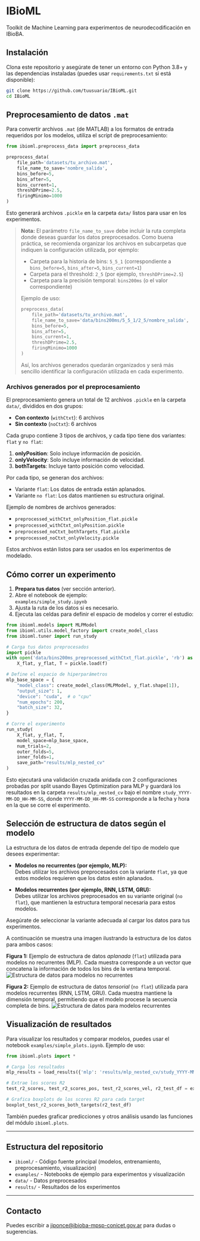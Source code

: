 # IBioML

Toolkit de Machine Learning para experimentos de neurodecodificación en IBioBA.

## Instalación

Clona este repositorio y asegúrate de tener un entorno con Python 3.8+ y las dependencias instaladas (puedes usar `requirements.txt` si está disponible):

```bash
git clone https://github.com/tuusuario/IBioML.git
cd IBioML
```

## Preprocesamiento de datos `.mat`

Para convertir archivos `.mat` (de MATLAB) a los formatos de entrada requeridos por los modelos, utiliza el script de preprocesamiento:

```python
from ibioml.preprocess_data import preprocess_data

preprocess_data(
    file_path='datasets/tu_archivo.mat', 
    file_name_to_save='nombre_salida', 
    bins_before=5, 
    bins_after=5, 
    bins_current=1, 
    threshDPrime=2.5, 
    firingMinimo=1000
)
```

Esto generará archivos `.pickle` en la carpeta `data/` listos para usar en los experimentos.

> **Nota:** El parámetro `file_name_to_save` debe incluir la ruta completa donde deseas guardar los datos preprocesados. Como buena práctica, se recomienda organizar los archivos en subcarpetas que indiquen la configuración utilizada, por ejemplo:
>
> - Carpeta para la historia de bins: `5_5_1` (correspondiente a `bins_before=5`, `bins_after=5`, `bins_current=1`)
> - Carpeta para el threshold: `2_5` (por ejemplo, `threshDPrime=2.5`)
> - Carpeta para la precisión temporal: `bins200ms` (o el valor correspondiente)
>
> Ejemplo de uso:
>
> ```python
> preprocess_data(
>     file_path='datasets/tu_archivo.mat',
>     file_name_to_save='data/bins200ms/5_5_1/2_5/nombre_salida',
>     bins_before=5,
>     bins_after=5,
>     bins_current=1,
>     threshDPrime=2.5,
>     firingMinimo=1000
> )
> ```
>
> Así, los archivos generados quedarán organizados y será más sencillo identificar la configuración utilizada en cada experimento.

### Archivos generados por el preprocesamiento

El preprocesamiento genera un total de 12 archivos `.pickle` en la carpeta `data/`, divididos en dos grupos:

- **Con contexto** (`withCtxt`): 6 archivos
- **Sin contexto** (`noCtxt`): 6 archivos

Cada grupo contiene 3 tipos de archivos, y cada tipo tiene dos variantes: `flat` y `no flat`:

1. **onlyPosition**: Solo incluye información de posición.
2. **onlyVelocity**: Solo incluye información de velocidad.
3. **bothTargets**: Incluye tanto posición como velocidad.

Por cada tipo, se generan dos archivos:
- Variante `flat`: Los datos de entrada están aplanados.
- Variante `no flat`: Los datos mantienen su estructura original.

Ejemplo de nombres de archivos generados:
- `preprocessed_withCtxt_onlyPosition_flat.pickle`
- `preprocessed_withCtxt_onlyPosition.pickle`
- `preprocessed_noCtxt_bothTargets_flat.pickle`
- `preprocessed_noCtxt_onlyVelocity.pickle`

Estos archivos están listos para ser usados en los experimentos de modelado.

## Cómo correr un experimento

1. **Prepara tus datos** (ver sección anterior).
2. Abre el notebook de ejemplo:  
   `examples/simple_study.ipynb`
3. Ajusta la ruta de los datos si es necesario.
4. Ejecuta las celdas para definir el espacio de modelos y correr el estudio:

```python
from ibioml.models import MLPModel
from ibioml.utils.model_factory import create_model_class
from ibioml.tuner import run_study

# Carga tus datos preprocesados
import pickle
with open('data/bins200ms_preprocessed_withCtxt_flat.pickle', 'rb') as f:
    X_flat, y_flat, T = pickle.load(f)

# Define el espacio de hiperparámetros
mlp_base_space = {
    "model_class": create_model_class(MLPModel, y_flat.shape[1]),
    "output_size": 1,
    "device": "cuda",  # o "cpu"
    "num_epochs": 200,
    "batch_size": 32,
}

# Corre el experimento
run_study(
    X_flat, y_flat, T,
    model_space=mlp_base_space,
    num_trials=2,
    outer_folds=5,
    inner_folds=1,
    save_path="results/mlp_nested_cv"
)
```

Esto ejecutará una validación cruzada anidada con 2 configuraciones probadas por split usando Bayes Optimization para MLP y guardará los resultados en la carpeta `results/mlp_nested_cv` bajo el nombre `study_YYYY-MM-DD_HH-MM-SS`, donde `YYYY-MM-DD_HH-MM-SS` corresponde a la fecha y hora en la que se corre el experimento.

## Selección de estructura de datos según el modelo

La estructura de los datos de entrada depende del tipo de modelo que desees experimentar:

- **Modelos no recurrentes (por ejemplo, MLP):**  
    Debes utilizar los archivos preprocesados con la variante `flat`, ya que estos modelos requieren que los datos estén aplanados.

- **Modelos recurrentes (por ejemplo, RNN, LSTM, GRU):**  
    Debes utilizar los archivos preprocesados en su variante original (`no flat`), que mantienen la estructura temporal necesaria para estos modelos.

Asegúrate de seleccionar la variante adecuada al cargar los datos para tus experimentos.

A continuación se muestra una imagen ilustrando la estructura de los datos para ambos casos:

**Figura 1:** Ejemplo de estructura de datos *aplanada* (`flat`) utilizada para modelos no recurrentes (MLP). Cada muestra corresponde a un vector que concatena la información de todos los bins de la ventana temporal.
![Estructura de datos para modelos no recurrentes](https://github.com/mariburginlab-labPrograms/IBioML/raw/main/docs/images/flat.jpg)

**Figura 2:** Ejemplo de estructura de datos *tensorial* (`no flat`) utilizada para modelos recurrentes (RNN, LSTM, GRU). Cada muestra mantiene la dimensión temporal, permitiendo que el modelo procese la secuencia completa de bins.
![Estructura de datos para modelos recurrentes](https://github.com/mariburginlab-labPrograms/IBioML/raw/main/docs/images/tensor.jpg)

## Visualización de resultados

Para visualizar los resultados y comparar modelos, puedes usar el notebook `examples/simple_plots.ipynb`. Ejemplo de uso:

```python
from ibioml.plots import *

# Carga los resultados
mlp_results = load_results({'mlp': 'results/mlp_nested_cv/study_YYYY-MM-DD_HH-MM-SS/final_results.json'})

# Extrae los scores R2
test_r2_scores, test_r2_scores_pos, test_r2_scores_vel, r2_test_df = extract_r2_scores(mlp_results)

# Grafica boxplots de los scores R2 para cada target
boxplot_test_r2_scores_both_targets(r2_test_df)
```

También puedes graficar predicciones y otros análisis usando las funciones del módulo `ibioml.plots`.

---

## Estructura del repositorio

- `ibioml/` - Código fuente principal (modelos, entrenamiento, preprocesamiento, visualización)
- `examples/` - Notebooks de ejemplo para experimentos y visualización
- `data/` - Datos preprocesados
- `results/` - Resultados de los experimentos

---

## Contacto

Puedes escribir a [jiponce@ibioba-mpsp-conicet.gov.ar](mailto:jiponce@ibioba-mpsp-conicet.gov.ar) para dudas o sugerencias.
